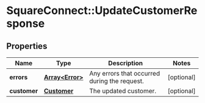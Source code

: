 # SquareConnect::UpdateCustomerResponse

## Properties
Name | Type | Description | Notes
------------ | ------------- | ------------- | -------------
**errors** | [**Array&lt;Error&gt;**](Error.md) | Any errors that occurred during the request. | [optional] 
**customer** | [**Customer**](Customer.md) | The updated customer. | [optional] 



